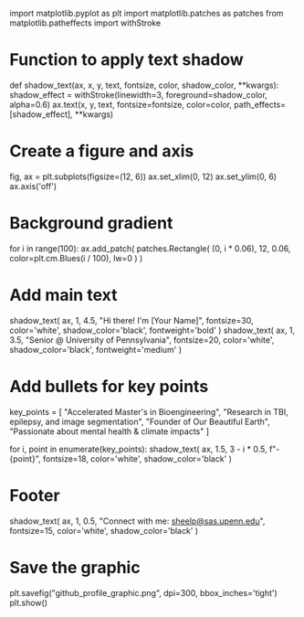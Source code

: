 import matplotlib.pyplot as plt
import matplotlib.patches as patches
from matplotlib.patheffects import withStroke

# Function to apply text shadow
def shadow_text(ax, x, y, text, fontsize, color, shadow_color, **kwargs):
    shadow_effect = withStroke(linewidth=3, foreground=shadow_color, alpha=0.6)
    ax.text(x, y, text, fontsize=fontsize, color=color, path_effects=[shadow_effect], **kwargs)

# Create a figure and axis
fig, ax = plt.subplots(figsize=(12, 6))
ax.set_xlim(0, 12)
ax.set_ylim(0, 6)
ax.axis('off')

# Background gradient
for i in range(100):
    ax.add_patch(
        patches.Rectangle(
            (0, i * 0.06), 12, 0.06,
            color=plt.cm.Blues(i / 100),
            lw=0
        )
    )

# Add main text
shadow_text(
    ax, 1, 4.5,
    "Hi there! I'm [Your Name]",
    fontsize=30, color='white', shadow_color='black', fontweight='bold'
)
shadow_text(
    ax, 1, 3.5,
    "Senior @ University of Pennsylvania",
    fontsize=20, color='white', shadow_color='black', fontweight='medium'
)

# Add bullets for key points
key_points = [
    "Accelerated Master's in Bioengineering",
    "Research in TBI, epilepsy, and image segmentation",
    "Founder of Our Beautiful Earth",
    "Passionate about mental health & climate impacts"
]

for i, point in enumerate(key_points):
    shadow_text(
        ax, 1.5, 3 - i * 0.5,
        f"- {point}",
        fontsize=18, color='white', shadow_color='black'
    )

# Footer
shadow_text(
    ax, 1, 0.5,
    "Connect with me: sheelp@sas.upenn.edu",
    fontsize=15, color='white', shadow_color='black'
)

# Save the graphic
plt.savefig("github_profile_graphic.png", dpi=300, bbox_inches='tight')
plt.show()


